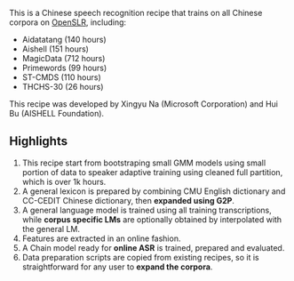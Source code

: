 This is a Chinese speech recognition recipe that trains on all Chinese corpora on [OpenSLR](http://www.openslr.org), including:
* Aidatatang (140 hours)
* Aishell (151 hours)
* MagicData (712 hours)
* Primewords (99 hours)
* ST-CMDS (110 hours)
* THCHS-30 (26 hours)

This recipe was developed by Xingyu Na (Microsoft Corporation) and Hui Bu (AISHELL Foundation).

## Highlights

1. This recipe start from bootstraping small GMM models using small portion of data to speaker adaptive training using cleaned full partition, which is over 1k hours.
2. A general lexicon is prepared by combining CMU English dictionary and CC-CEDIT Chinese dictionary, then **expanded using G2P**.
3. A general language model is trained using all training transcriptions, while **corpus specific LMs** are optionally obtained by interpolated with the general LM.
4. Features are extracted in an online fashion.
5. A Chain model ready for **online ASR** is trained, prepared and evaluated.
6. Data preparation scripts are copied from existing recipes, so it is straightforward for any user to **expand the corpora**.

